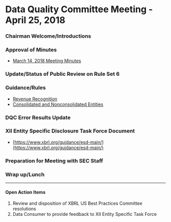 # Data Quality Committee Meeting - April 25, 2018

### Chairman Welcome/Introductions 
  
### Approval of Minutes
  + [March 14, 2018 Meeting Minutes](DRAFTDQCMeetingNotes03142018.docx?raw=true)

### Update/Status of Public Review on Rule Set 6

### Guidance/Rules
  + [Revenue Recognition](#.docx?raw=true)
  + [Consolidated and Nonconsolidated Entities](#.docx?raw=true)

### DQC Error Results Update

### XII Entity Specific Disclosure Task Force Document
  + [https://www.xbrl.org/guidance/esd-main/](https://www.xbrl.org/guidance/esd-main/)

### Preparation for Meeting with SEC Staff 

### Wrap up/Lunch

______________________

#### Open Action Items

1. Review and disposition of XBRL US Best Practices Committee resolutions
2. Data Consumer to provide feedback to XII Entity Specific Task Force
